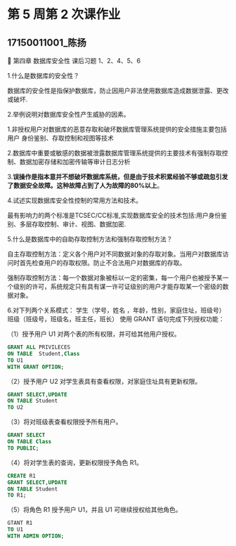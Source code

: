 # 第 5 周第 2 次课作业

## 17150011001_陈扬

  第四章 数据库安全性 课后习题 1、2、4、5、6 

1.什么是数据库的安全性？

数据库的安全性是指保护数据库，防止因用户非法使用数据库造成数据泄露、更改或破坏.

 2.举例说明对数据库安全性产生威胁的因素。 

​	1.非授权用户对数据库的恶意存取和破坏数据库管理系统提供的安全措施主要包括用户 身份鉴别、存取控制和视图等技术

​	2.数据库中重要或敏感的数据被泄露数据库管理系统提供的主要技术有强制存取控制、数据加密存储和加密传输等审计日志分析

​	3.**误操作是指本意并不想破坏数据库系统，但是由于技术积累经验不够或疏忽引发了数据安全故障。这种故障占到了人为故障的80%以上**。

4.试述实现数据库安全性控制的常用方法和技术。 

最有影响力的两个标准是TCSEC/CC标准,实现数据库安全的技术包括:用户身份鉴别、多层存取控制、审计、视图、数据加密.

5.什么是数据库中的自助存取控制方法和强制存取控制方法？ 

自主存取控制方法：定义各个用户对不同数据对象的存取对象。当用户对数据库访问时首先检查用户的存取权限。防止不合法用户对数据库的存取。

强制存取控制方法：每一个数据对象被标以一定的密集，每一个用户也被授予某一个级别的许可，系统规定只有具有谋一许可证级别的用户才能存取某一个密级的数据对象。

6.对下列两个关系模式： 学生（学号，姓名 ，年龄，性别，家庭住址，班级号） 班级（班级号，班级名，班主任，班长） 使用 GRANT 语句完成下列授权功能： 

（1）授予用户 U1 对两个表的所有权限，并可给其他用户授权。 

```sql
GRANT ALL PRIVILECES
ON TABLE  Student,Class
TO U1
WITH GRANT OPTION;
```

（2）授予用户 U2 对学生表具有查看权限，对家庭住址具有更新权限。 

```sql
GRANT SELECT,UPDATE
ON TABLE Student
TO U2
```

（3）将对班级表查看权限授予所有用户。

```sql
GRANT SELECT
ON TABLE Class
TO PUBLIC;
```

（4）将对学生表的查询，更新权限授予角色 R1。 

```sql
CREATE R1
GRANT SELECT,UPDATE
ON TABLE Student
TO R1;
```

（5）将角色 R1 授予用户 U1，并且 U1 可继续授权给其他角色。

```sql
GTANT R1
TO U1
WITH ADMIN OPTION;
```

